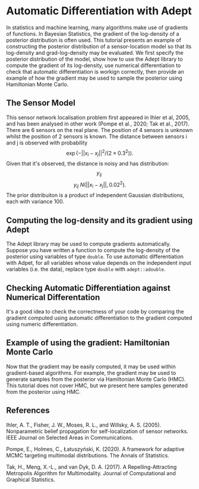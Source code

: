 # Automatic Differentiation with Adept

In statistics and machine learning, many algorithms make use of gradients of functions. In Bayesian Statistics, the gradient of the log-density of a posterior distribution is often used. This tutorial presents an example of constructing the posterior distribution of a sensor-location model so that its log-density and grad-log-density may be evaluated. We first specify the posterior distribution of the model, show how to use the Adept library to compute the gradient of its log-density, use numerical differentiation to check that automatic differentiation is workign correctly, then provide an example of how the gradient may be used to sample the posterior using Hamiltonian Monte Carlo.

## The Sensor Model

This sensor network localisation problem first appeared in Ihler et al, 2005, and has been analysed in other work (Pompe et al., 2020; Tak et al., 2017). There are 6 sensors on the real plane. The position of 4 sensors is unknown whilst the position of 2 sensors is known. The distance between sensors i and j is observed with probability
$$\exp ( - || x_i - x_j ||^2 / (2 \times 0.3^2) ). $$
Given that it's observed, the distance is noisy and has distribution:
$$y_{ij} ~$$
$$ y_{ij} ~ N( || x_i - x_j ||, 0.02^2 ). $$
The prior distribuiton is a product of independent Gaussian distributions, each with variance 100.

## Computing the log-density and its gradient using Adept

The Adept library may be used to compute gradients automatically. Suppose you have written a function to compute the log-density of the posterior using variables of type `double`. To use automatic differentiation with Adpet, for all variables whose value depends on the independent input variables (i.e. the data), replace type `double` with `adept::adouble`.

## Checking Automatic Differentiation against Numerical Differentation

It's a good idea to check the correctness of your code by comparing the gradient computed using automatic differentiation to the gradient computed using numeric differentiation.

## Example of using the gradient: Hamiltonian Monte Carlo

Now that the gradient may be easily computed, it may be used within gradient-based algorithms. For example, the gradient may be used to generate samples from the posterior via Hamiltonian Monte Carlo (HMC). This tutorial does not cover HMC, but we present here samples generated from the posterior using HMC.

## References

Ihler, A. T., Fisher, J. W., Moses, R. L., and Willsky, A. S. (2005). Nonparametric belief propagation for self-localization of sensor networks. IEEE Journal on Selected Areas in Communications.

Pompe, E., Holmes, C., Łatuszyński, K. (2020). A framework for adaptive MCMC targeting multimodal distributions. The Annals of Statistics.

Tak, H., Meng, X.-L., and van Dyk, D. A. (2017). A Repelling-Attracting Metropolis Algorithm for Multimodality. Journal of Computational and Graphical Statistics.
